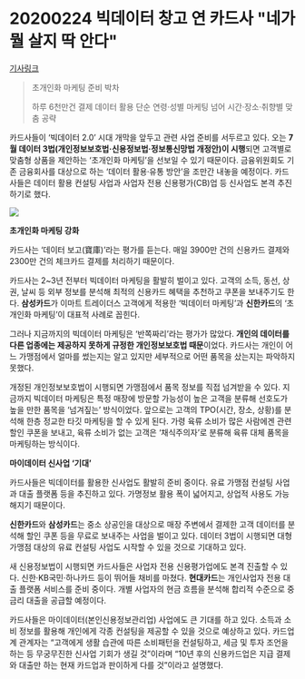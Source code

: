 # 20200224 빅데이터 창고 연 카드사 "네가 뭘 살지 딱 안다"

[기사링크](https://news.naver.com/main/read.nhn?mode=LS2D&mid=shm&sid1=101&sid2=259&oid=015&aid=0004295742)



> 초개인화 마케팅 준비 박차
>
> 하루 6천만건 결제 데이터 활용
> 단순 연령·성별 마케팅 넘어
> 시간·장소·취향별 맞춤 공략



카드사들이 ‘빅데이터 2.0’ 시대 개막을 앞두고 관련 사업 준비를 서두르고 있다. 오는 **7월 데이터 3법(개인정보보호법·신용정보법·정보통신망법 개정안)이 시행**되면 고객별로 맞춤형 상품을 제안하는 ‘초개인화 마케팅’을 선보일 수 있기 때문이다. 금융위원회도 기존 금융회사를 대상으로 하는 ‘데이터 활용·유통 방안’을 조만간 내놓을 예정이다. 카드사들은 데이터 활용 컨설팅 사업과 사업자 전용 신용평가(CB)업 등 신사업도 본격 추진하기로 했다.

![](https://imgnews.pstatic.net/image/015/2020/02/24/0004295742_001_20200225013402075.jpg?type=w647)

**초개인화 마케팅 강화**



카드사는 ‘데이터 보고(寶庫)’라는 평가를 듣는다. 매일 3900만 건의 신용카드 결제와 2300만 건의 체크카드 결제를 처리하기 때문이다.

카드사는 2~3년 전부터 빅데이터 마케팅을 활발히 벌이고 있다. 고객의 소득, 동선, 상권, 날씨 등 외부 정보를 분석해 최적의 신용카드 혜택을 추천하고 쿠폰을 보내주기도 한다. **삼성카드**가 이마트 트레이더스 고객에게 적용한 ‘빅데이터 마케팅’과 **신한카드**의 ‘초개인화 마케팅’이 대표적 사례로 꼽힌다.

그러나 지금까지의 빅데이터 마케팅은 ‘반쪽짜리’라는 평가가 많았다. **개인의 데이터를 다른 업종에는 제공하지 못하게 규정한 개인정보보호법 때문**이었다. 카드사는 개인이 어느 가맹점에서 얼마를 썼는지는 알고 있지만 세부적으로 어떤 품목을 샀는지는 파악하지 못했다.

개정된 개인정보보호법이 시행되면 가맹점에서 품목 정보를 직접 넘겨받을 수 있다. 지금까지 빅데이터 마케팅은 특정 매장에 방문할 가능성이 높은 고객을 분류해 선호도가 높을 만한 품목을 ‘넘겨짚는’ 방식이었다. 앞으로는 고객의 TPO(시간, 장소, 상황)를 분석해 한층 정교한 타깃 마케팅을 할 수 있게 된다. 가령 육류 소비가 많은 사람에겐 관련 할인 쿠폰을 보내고, 육류 소비가 없는 고객은 ‘채식주의자’로 분류해 육류 대체 품목을 마케팅하는 방식이다.



**마이데이터 신사업 ‘기대’**



카드사들은 빅데이터를 활용한 신사업도 활발히 준비 중이다. 유료 가맹점 컨설팅 사업과 대출 플랫폼 등을 추진하고 있다. 가명정보 활용 폭이 넓어지고, 상업적 사용도 가능해지기 때문이다.

**신한카드**와 **삼성카드**는 중소 상공인을 대상으로 매장 주변에서 결제한 고객 데이터를 분석해 할인 쿠폰 등을 무료로 보내주는 사업을 벌이고 있다. 데이터 3법이 시행되면 대형 가맹점 대상의 유료 컨설팅 사업도 시작할 수 있을 것으로 기대하고 있다.

새 신용정보법이 시행되면 카드사들은 사업자 전용 신용평가업에도 본격 진출할 수 있다. 신한·KB국민·하나카드 등이 뛰어들 채비를 마쳤다. **현대카드**는 개인사업자 전용 대출 플랫폼 서비스를 준비 중이다. 개별 사업자의 현금 흐름을 분석해 합리적 수준으로 중금리 대출을 공급할 예정이다.

카드사들은 마이데이터(본인신용정보관리업) 사업에도 큰 기대를 하고 있다. 소득과 소비 정보를 활용해 개인에게 각종 컨설팅을 제공할 수 있을 것으로 예상하고 있다. 카드업계 관계자는 “고객에게 생활 습관에 따른 소비패턴을 컨설팅하고, 세금 및 투자 조언을 하는 등 무궁무진한 신사업 기회가 생길 것”이라며 “10년 후의 신용카드업은 지급 결제와 대출만 하는 현재 카드업과 판이하게 다를 것”이라고 설명했다.



